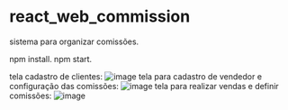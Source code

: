 # react_web_commission
sistema para organizar comissões.

npm install.
npm start.

tela cadastro de clientes:
![image](https://github.com/viniciudev/react_web_commission/assets/137787628/2407eb12-cac1-49ad-a96d-1cfaf4357098)
tela para cadastro de vendedor e configuração das comissões:
![image](https://github.com/viniciudev/react_web_commission/assets/137787628/0a92c3e0-444b-4786-83b9-4a532a98df8c)
tela para realizar vendas e definir comissões:
![image](https://github.com/viniciudev/react_web_commission/assets/137787628/ce8381d8-6725-49d6-9990-cd4d26256b07)

